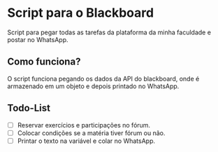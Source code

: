 # Script para o Blackboard
Script para pegar todas as tarefas da plataforma da minha faculdade e postar no WhatsApp.

## Como funciona?
O script funciona pegando os dados da API do blackboard, onde é armazenado em um objeto e depois printado no WhatsApp.

## Todo-List

- [ ]  Reservar exercícios e participações no fórum.
- [ ]  Colocar condições se a matéria tiver fórum ou não.
- [ ]  Printar o texto na variável e colar no WhatsApp. 
